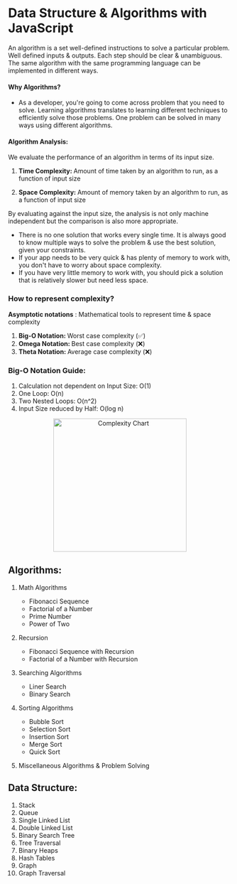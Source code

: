 # Data Structure & Algorithms with JavaScript

An algorithm is a set well-defined instructions to solve a particular problem. Well defined inputs & outputs. Each step should be clear & unambiguous. The same algorithm with the same programming language can be implemented in different ways.

#### Why Algorithms?

- As a developer, you're going to come across problem that you need to solve. Learning algorithms translates to learning different techniques to efficiently solve those problems. One problem can be solved in many ways using different algorithms.

#### Algorithm Analysis:

We evaluate the performance of an algorithm in terms of its input size.

1. <p><b>Time Complexity: </b> Amount of time taken by an algorithm to run, as a function of input size</p>
1. <p><b>Space Complexity: </b> Amount of memory taken by an algorithm to run, as a function of input size</p>

By evaluating against the input size, the analysis is not only machine independent but the comparison is also more appropriate.

- There is no one solution that works every single time. It is always good to know multiple ways to solve the problem & use the best solution, given your constraints.
- If your app needs to be very quick & has plenty of memory to work with, you don't have to worry about space complexity.
- If you have very little memory to work with, you should pick a solution that is relatively slower but need less space.

### How to represent complexity?

<b>Asymptotic notations</b> : Mathematical tools to represent time & space complexity

1. <b>Big-O Notation: </b> Worst case complexity (✅)
1. <b>Omega Notation: </b> Best case complexity (❌)
1. <b>Theta Notation: </b> Average case complexity (❌)

### Big-O Notation Guide:

1. Calculation not dependent on Input Size: O(1)
1. One Loop: O(n)
1. Two Nested Loops: O(n^2)
1. Input Size reduced by Half: O(log n)

<p align="center">
  <img src="https://miro.medium.com/v2/resize:fit:828/format:webp/1*dWZjY4494gbMQZiL-hO32w.jpeg" height='300' alt="Complexity Chart">
</p>

## Algorithms:

1. Math Algorithms
   - Fibonacci Sequence
   - Factorial of a Number
   - Prime Number
   - Power of Two
1. Recursion
   - Fibonacci Sequence with Recursion
   - Factorial of a Number with Recursion
1. Searching Algorithms

   - Liner Search
   - Binary Search

1. Sorting Algorithms

   - Bubble Sort
   - Selection Sort
   - Insertion Sort
   - Merge Sort
   - Quick Sort

1. Miscellaneous Algorithms & Problem Solving

## Data Structure:

1. Stack
1. Queue
1. Single Linked List
1. Double Linked List
1. Binary Search Tree
1. Tree Traversal
1. Binary Heaps
1. Hash Tables
1. Graph
1. Graph Traversal
